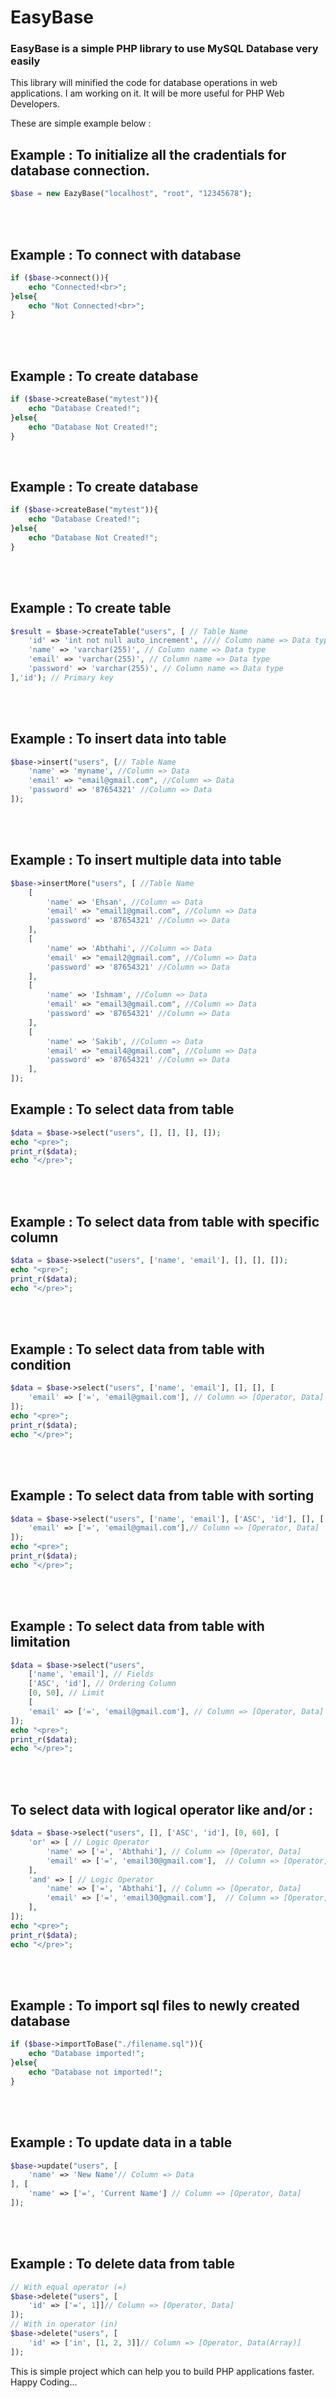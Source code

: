 <h1>EasyBase</h1>
<h3>EasyBase is a simple PHP library to use MySQL Database very easily</h3>

<p>This library will minified the code for database operations in web applications. I am working on it. It will be more useful for PHP Web Developers.</p>

These are simple example below : 
<br>
<h2>Example : To initialize all the cradentials for database connection.</h2>

```php
$base = new EazyBase("localhost", "root", "12345678");
```

<br>
<br>
<h2>Example : To connect with database</h2>

```php
if ($base->connect()){
	echo "Connected!<br>";
}else{
	echo "Not Connected!<br>";
}
```

<br>
<br>
<h2>Example : To create database</h2>

```php
if ($base->createBase("mytest")){
	echo "Database Created!";
}else{
	echo "Database Not Created!";
}
```

<br>
<h2>Example : To create database</h2>

```php
if ($base->createBase("mytest")){
	echo "Database Created!";
}else{
	echo "Database Not Created!";
}
```
<br>
<br>
<h2>Example : To create table</h2>

```php
$result = $base->createTable("users", [ // Table Name
	'id' => 'int not null auto_increment', //// Column name => Data type with Auto increament
	'name' => 'varchar(255)', // Column name => Data type
	'email' => 'varchar(255)', // Column name => Data type
	'password' => 'varchar(255)', // Column name => Data type
],'id'); // Primary key
```

<br>
<br>
<h2>Example : To insert data into table</h2>

```php
$base->insert("users", [// Table Name
	'name' => 'myname', //Column => Data
	'email' => "email@gmail.com", //Column => Data
	'password' => '87654321' //Column => Data
]);
```
<br>
<br>
<h2>Example : To insert multiple data into table</h2>

```php
$base->insertMore("users", [ //Table Name
	[
		'name' => 'Ehsan', //Column => Data
		'email' => "email1@gmail.com", //Column => Data
		'password' => '87654321' //Column => Data
	],
	[
		'name' => 'Abthahi', //Column => Data
		'email' => "email2@gmail.com", //Column => Data
		'password' => '87654321' //Column => Data
	],
	[
		'name' => 'Ishmam', //Column => Data
		'email' => "email3@gmail.com", //Column => Data
		'password' => '87654321' //Column => Data
	],
	[
		'name' => 'Sakib', //Column => Data
		'email' => "email4@gmail.com", //Column => Data
		'password' => '87654321' //Column => Data
	],
]);
```

<h2>Example : To select data from table</h2>

```php
$data = $base->select("users", [], [], [], []);
echo "<pre>";
print_r($data);
echo "</pre>";
```
<br>
<br>
<h2>Example : To select data from table with specific column</h2>

```php
$data = $base->select("users", ['name', 'email'], [], [], []);
echo "<pre>";
print_r($data);
echo "</pre>";
```
<br>
<br>
<h2>Example : To select data from table with condition</h2>

```php
$data = $base->select("users", ['name', 'email'], [], [], [	
	'email' => ['=', 'email@gmail.com'], // Column => [Operator, Data]
]);
echo "<pre>";
print_r($data);
echo "</pre>";
```
<br>
<br>
<h2>Example : To select data from table with sorting</h2>

```php
$data = $base->select("users", ['name', 'email'], ['ASC', 'id'], [], [	
	'email' => ['=', 'email@gmail.com'],// Column => [Operator, Data]
]);
echo "<pre>";
print_r($data);
echo "</pre>";
```
<br>
<br>
<h2>Example : To select data from table with limitation</h2>

```php
$data = $base->select("users", 
	['name', 'email'], // Fields
	['ASC', 'id'], // Ordering Column
	[0, 50], // Limit
	[	
	'email' => ['=', 'email@gmail.com'], // Column => [Operator, Data]
]);
echo "<pre>";
print_r($data);
echo "</pre>";
```
<br>
<br>
<h2>To select data with logical operator like and/or : </h2>

```php
$data = $base->select("users", [], ['ASC', 'id'], [0, 60], [
	'or' => [ // Logic Operator
		'name' => ['=', 'Abthahi'],	// Column => [Operator, Data]
		'email' => ['=', 'email30@gmail.com'],	// Column => [Operator, Data]
	],
	'and' => [ // Logic Operator
		'name' => ['=', 'Abthahi'],	// Column => [Operator, Data]
		'email' => ['=', 'email30@gmail.com'],	// Column => [Operator, Data]
	],
]);
echo "<pre>";
print_r($data);
echo "</pre>";
```
<br>
<br>

<h2>Example : To import sql files to newly created database</h2>

```php
if ($base->importToBase("./filename.sql")){
	echo "Database imported!";
}else{
	echo "Database not imported!";
}
```

<br>
<br>
<h2>Example : To update data in a table</h2>

```php
$base->update("users", [
	'name' => 'New Name'// Column => Data
], [
	'name' => ['=', 'Current Name'] // Column => [Operator, Data]
]);
```
<br>
<br>
<h2>Example : To delete data from table</h2>

```php
// With equal operator (=)
$base->delete("users", [
	'id' => ['=', 1]]// Column => [Operator, Data]
]);
// With in operator (in)
$base->delete("users", [
	'id' => ['in', [1, 2, 3]]// Column => [Operator, Data(Array)]
]);
```

This is simple project which can help you to build PHP applications faster. 
Happy Coding...